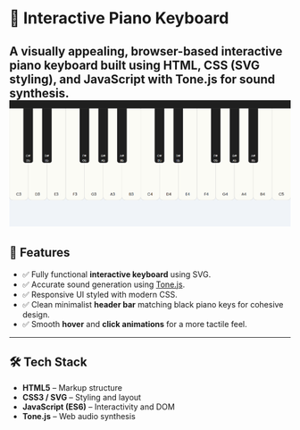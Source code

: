 # 🎹 Interactive Piano Keyboard

A visually appealing, browser-based interactive piano keyboard built using **HTML**, **CSS (SVG styling)**, and **JavaScript** with **Tone.js** for sound synthesis.
![alt text](image.png)
---

## 🔧 Features

- ✅ Fully functional **interactive keyboard** using SVG.
- ✅ Accurate sound generation using [Tone.js](https://tonejs.github.io/).
- ✅ Responsive UI styled with modern CSS.
- ✅ Clean minimalist **header bar** matching black piano keys for cohesive design.
- ✅ Smooth **hover** and **click animations** for a more tactile feel.

---

## 🛠 Tech Stack

- **HTML5** – Markup structure
- **CSS3 / SVG** – Styling and layout
- **JavaScript (ES6)** – Interactivity and DOM
- **Tone.js** – Web audio synthesis